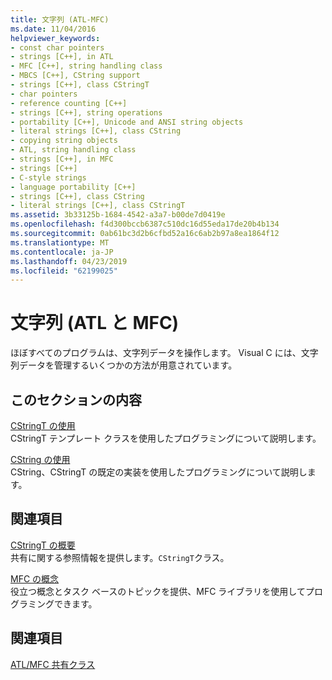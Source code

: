 ```yaml
---
title: 文字列 (ATL-MFC)
ms.date: 11/04/2016
helpviewer_keywords:
- const char pointers
- strings [C++], in ATL
- MFC [C++], string handling class
- MBCS [C++], CString support
- strings [C++], class CStringT
- char pointers
- reference counting [C++]
- strings [C++], string operations
- portability [C++], Unicode and ANSI string objects
- literal strings [C++], class CString
- copying string objects
- ATL, string handling class
- strings [C++], in MFC
- strings [C++]
- C-style strings
- language portability [C++]
- strings [C++], class CString
- literal strings [C++], class CStringT
ms.assetid: 3b33125b-1684-4542-a3a7-b00de7d0419e
ms.openlocfilehash: f4d300bccb6387c510dc16d55eda17de20b4b134
ms.sourcegitcommit: 0ab61bc3d2b6cfbd52a16c6ab2b97a8ea1864f12
ms.translationtype: MT
ms.contentlocale: ja-JP
ms.lasthandoff: 04/23/2019
ms.locfileid: "62199025"
---
```

# <a name="strings-atlmfc"></a>文字列 (ATL と MFC)

ほぼすべてのプログラムは、文字列データを操作します。 Visual C には、文字列データを管理するいくつかの方法が用意されています。

## <a name="in-this-section"></a>このセクションの内容

[CStringT の使用](../atl-mfc-shared/using-cstringt.md)<br/>
CStringT テンプレート クラスを使用したプログラミングについて説明します。

[CString の使用](../atl-mfc-shared/using-cstring.md)<br/>
CString、CStringT の既定の実装を使用したプログラミングについて説明します。

## <a name="related-sections"></a>関連項目

[CStringT の概要](../atl-mfc-shared/reference/cstringt-class.md)<br/>
共有に関する参照情報を提供します。`CStringT`クラス。

[MFC の概念](../mfc/mfc-concepts.md)<br/>
役立つ概念とタスク ベースのトピックを提供、MFC ライブラリを使用してプログラミングできます。

## <a name="see-also"></a>関連項目

[ATL/MFC 共有クラス](../atl-mfc-shared/atl-mfc-shared-classes.md)
